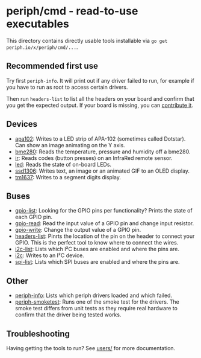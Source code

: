 # periph/cmd - read-to-use executables

This directory contains directly usable tools installable via `go get
periph.io/x/periph/cmd/...`.


## Recommended first use

Try first `periph-info`. It will print out if any driver failed to run, for
example if you have to run as root to access certain drivers.

Then run `headers-list` to list all the headers on your board and confirm that
you get the expected output. If your board is missing, you can [contribute
it](https://periph.io/project/contributing/).


## Devices

- [apa102](apa102): Writes to a LED strip of APA-102 (sometimes called Dotstar).
  Can show an image animating on the Y axis.
- [bme280](bme280): Reads the temperature, pressure and humidity off a bme280.
- [ir](ir): Reads codes (button presses) on an InfraRed remote sensor.
- [led](led): Reads the state of on-board LEDs.
- [ssd1306](ssd1306): Writes text, an image or an animated GIF to an OLED
  display.
- [tm1637](tm1637): Writes to a segment digits display.


## Buses

- [gpio-list](gpio-list): Looking for the GPIO pins per functionality?
  Prints the state of each GPIO pin.
- [gpio-read](gpio-read): Read the input value of a GPIO pin and change
  input resistor.
- [gpio-write](gpio-write): Change the output value of a GPIO pin.
- [headers-list](headers-list): Pinrts the location of the pin on the header to
  connect your GPIO. This is the perfect tool to know where to connect the
  wires.
- [i2c-list](i2c-list): Lists which I²C buses are enabled and where the pins
  are.
- [i2c](i2c): Writes to an I²C device.
- [spi-list](spi-list): Lists which SPI buses are enabled and where the pins
  are.


## Other

- [periph-info](periph-info): Lists which periph drivers loaded and which
  failed.
- [periph-smoketest](periph-smoketest): Runs one of the smoke test for the
  drivers. The smoke test differs from unit tests as they require real hardware
  to confirm that the driver being tested works.


## Troubleshooting

Having getting the tools to run? See [users/](https://periph.io/users/) for more
documentation.
